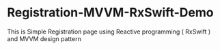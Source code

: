 # Registration-MVVM-RxSwift-Demo
This is Simple Registration page using Reactive programming ( RxSwift ) and MVVM design pattern
